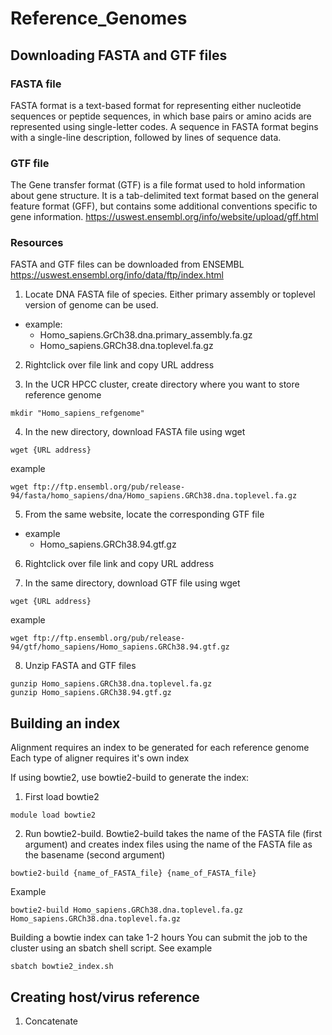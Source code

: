 # Reference_Genomes

## Downloading FASTA and GTF files
### FASTA file
FASTA format is a text-based format for representing either nucleotide sequences or peptide sequences, in which base pairs or amino acids are represented using single-letter codes. A sequence in FASTA format begins with a single-line description, followed by lines of sequence data.

### GTF file
The Gene transfer format (GTF) is a file format used to hold information about gene structure. It is a tab-delimited text format based on the general feature format (GFF), but contains some additional conventions specific to gene information.
https://uswest.ensembl.org/info/website/upload/gff.html

### Resources
FASTA and GTF files can be downloaded from ENSEMBL
https://uswest.ensembl.org/info/data/ftp/index.html

1. Locate DNA FASTA file of species. Either primary assembly or toplevel version of genome can be used.

- example:
  - Homo_sapiens.GrCh38.dna.primary_assembly.fa.gz
  - Homo_sapiens.GRCh38.dna.toplevel.fa.gz

2. Rightclick over file link and copy URL address

3. In the UCR HPCC cluster, create directory where you want to store reference genome
```
mkdir "Homo_sapiens_refgenome"
```
4. In the new directory, download FASTA file using wget
```
wget {URL address}
```
  example
```
wget ftp://ftp.ensembl.org/pub/release-94/fasta/homo_sapiens/dna/Homo_sapiens.GRCh38.dna.toplevel.fa.gz
```

5. From the same website, locate the corresponding GTF file

- example
  - Homo_sapiens.GRCh38.94.gtf.gz

6. Rightclick over file link and copy URL address

7. In the same directory, download GTF file using wget
```
wget {URL address}
```
  example
```
wget ftp://ftp.ensembl.org/pub/release-94/gtf/homo_sapiens/Homo_sapiens.GRCh38.94.gtf.gz
```

8. Unzip FASTA and GTF files
```
gunzip Homo_sapiens.GRCh38.dna.toplevel.fa.gz
gunzip Homo_sapiens.GRCh38.94.gtf.gz
```

## Building an index
Alignment requires an index to be generated for each reference genome
Each type of aligner requires it's own index

If using bowtie2, use bowtie2-build to generate the index:

1. First load bowtie2
```
module load bowtie2
```

2. Run bowtie2-build. Bowtie2-build takes the name of the FASTA file (first argument) and creates index files using the name of the FASTA file as the basename (second argument)
```
bowtie2-build {name_of_FASTA_file} {name_of_FASTA_file}
```
Example
```
bowtie2-build Homo_sapiens.GRCh38.dna.toplevel.fa.gz Homo_sapiens.GRCh38.dna.toplevel.fa.gz
```

Building a bowtie index can take 1-2 hours
You can submit the job to the cluster using an sbatch shell script. See example
```
sbatch bowtie2_index.sh
```
## Creating host/virus reference
1. Concatenate 
